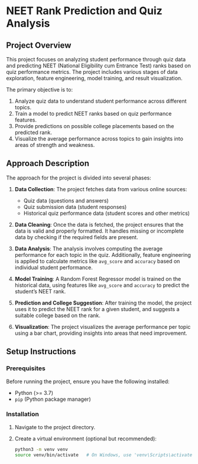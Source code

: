 # NEET Rank Prediction and Quiz Analysis

## Project Overview

This project focuses on analyzing student performance through quiz data and predicting NEET (National Eligibility cum Entrance Test) ranks based on quiz performance metrics. The project includes various stages of data exploration, feature engineering, model training, and result visualization.

The primary objective is to:
1. Analyze quiz data to understand student performance across different topics.
2. Train a model to predict NEET ranks based on quiz performance features.
3. Provide predictions on possible college placements based on the predicted rank.
4. Visualize the average performance across topics to gain insights into areas of strength and weakness.

## Approach Description

The approach for the project is divided into several phases:
1. **Data Collection**: The project fetches data from various online sources:
   - Quiz data (questions and answers)
   - Quiz submission data (student responses)
   - Historical quiz performance data (student scores and other metrics)

2. **Data Cleaning**: Once the data is fetched, the project ensures that the data is valid and properly formatted. It handles missing or incomplete data by checking if the required fields are present.

3. **Data Analysis**: The analysis involves computing the average performance for each topic in the quiz. Additionally, feature engineering is applied to calculate metrics like `avg_score` and `accuracy` based on individual student performance.

4. **Model Training**: A Random Forest Regressor model is trained on the historical data, using features like `avg_score` and `accuracy` to predict the student’s NEET rank.

5. **Prediction and College Suggestion**: After training the model, the project uses it to predict the NEET rank for a given student, and suggests a suitable college based on the rank.

6. **Visualization**: The project visualizes the average performance per topic using a bar chart, providing insights into areas that need improvement.

## Setup Instructions

### Prerequisites

Before running the project, ensure you have the following installed:
- Python (>= 3.7)
- `pip` (Python package manager)

### Installation

1. Navigate to the project directory.

2. Create a virtual environment (optional but recommended):

   ```bash
   python3 -m venv venv
   source venv/bin/activate   # On Windows, use 'venv\Scripts\activate'
